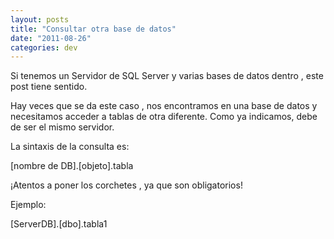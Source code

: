 ```yaml
---
layout: posts
title: "Consultar otra base de datos"
date: "2011-08-26"
categories: dev
---
```


Si tenemos un Servidor de SQL Server y varias bases de datos dentro , este post tiene sentido.

Hay veces que se da este caso , nos encontramos en una base de datos y necesitamos acceder a tablas de otra diferente. Como ya indicamos, debe de ser el mismo servidor.

La sintaxis de la consulta es:

\[nombre de DB\].\[objeto\].tabla

¡Atentos a poner los corchetes , ya que son obligatorios!

Ejemplo:

\[ServerDB\].\[dbo\].tabla1
